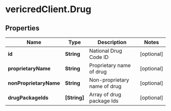 # vericredClient.Drug

## Properties
Name | Type | Description | Notes
------------ | ------------- | ------------- | -------------
**id** | **String** | National Drug Code ID | [optional] 
**proprietaryName** | **String** | Proprietary name of drug | [optional] 
**nonProprietaryName** | **String** | Non-proprietary name of drug | [optional] 
**drugPackageIds** | **[String]** | Array of drug package Ids | [optional] 


